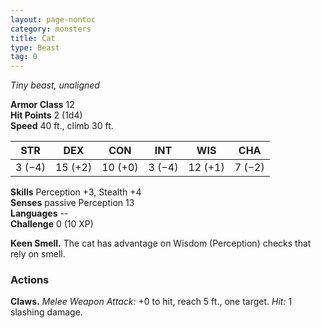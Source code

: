 ```yaml
---
layout: page-nontoc
category: monsters
title: Cat
type: Beast
tag: 0
---
```

_Tiny beast, unaligned_

**Armor Class** 12    
**Hit Points** 2 (1d4)    
**Speed** 40 ft., climb 30 ft.

| STR     | DEX     | CON     | INT     | WIS     | CHA     |
|---------|---------|---------|---------|---------|---------|
| 3 (−4)  | 15 (+2) | 10 (+0) | 3 (−4)  | 12 (+1) | 7 (−2)  |   

**Skills** Perception +3, Stealth +4    
**Senses** passive Perception 13    
**Languages** --    
**Challenge** 0 (10 XP) 

**Keen Smell.** The cat has advantage on Wisdom (Perception) checks that rely on smell. 

### Actions    
**Claws.** _Melee Weapon Attack:_ +0 to hit, reach 5 ft., one target. _Hit:_ 1 slashing damage. 